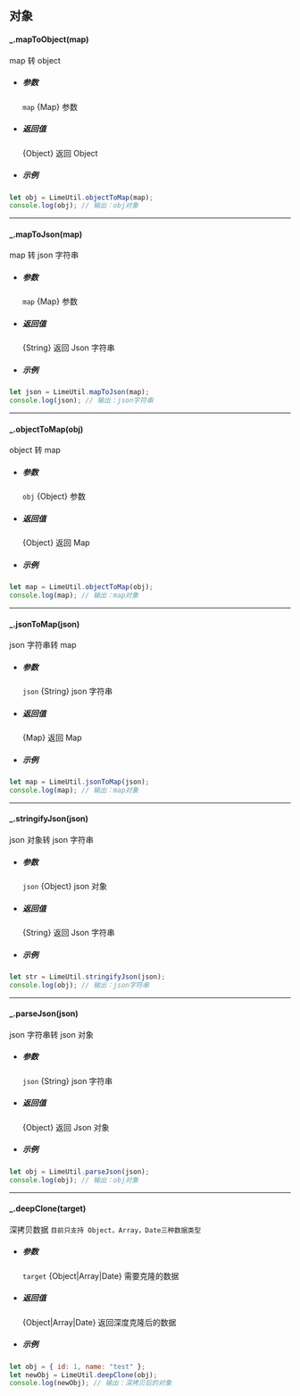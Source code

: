 ## 对象

#### \_.mapToObject(map)

map 转 object

- ##### 参数

  `map` {Map} 参数

- ##### 返回值

  {Object} 返回 Object

- ##### 示例

```javascript
let obj = LimeUtil.objectToMap(map);
console.log(obj); // 输出：obj对象
```

---

#### \_.mapToJson(map)

map 转 json 字符串

- ##### 参数

  `map` {Map} 参数

- ##### 返回值

  {String} 返回 Json 字符串

- ##### 示例

```javascript
let json = LimeUtil.mapToJson(map);
console.log(json); // 输出：json字符串
```

---

#### \_.objectToMap(obj)

object 转 map

- ##### 参数

  `obj` {Object} 参数

- ##### 返回值

  {Object} 返回 Map

- ##### 示例

```javascript
let map = LimeUtil.objectToMap(obj);
console.log(map); // 输出：map对象
```

---

#### \_.jsonToMap(json)

json 字符串转 map

- ##### 参数

  `json` {String} json 字符串

- ##### 返回值

  {Map} 返回 Map

- ##### 示例

```javascript
let map = LimeUtil.jsonToMap(json);
console.log(map); // 输出：map对象
```

---

#### \_.stringifyJson(json)

json 对象转 json 字符串

- ##### 参数

  `json` {Object} json 对象

- ##### 返回值

  {String} 返回 Json 字符串

- ##### 示例

```javascript
let str = LimeUtil.stringifyJson(json);
console.log(obj); // 输出：json字符串
```

---

#### \_.parseJson(json)

json 字符串转 json 对象

- ##### 参数

  `json` {String} json 字符串

- ##### 返回值

  {Object} 返回 Json 对象

- ##### 示例

```javascript
let obj = LimeUtil.parseJson(json);
console.log(obj); // 输出：obj对象
```

---

#### \_.deepClone(target)

深拷贝数据
`目前只支持 Object，Array，Date三种数据类型`

- ##### 参数

  `target` {Object|Array|Date} 需要克隆的数据

- ##### 返回值

  {Object|Array|Date} 返回深度克隆后的数据

- ##### 示例

```javascript
let obj = { id: 1, name: "test" };
let newObj = LimeUtil.deepClone(obj);
console.log(newObj); // 输出：深拷贝后的对象
```

